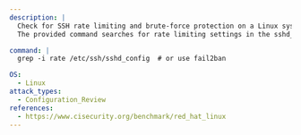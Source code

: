 ```yaml
---
description: |
  Check for SSH rate limiting and brute-force protection on a Linux system.
  The provided command searches for rate limiting settings in the sshd_config file, and you can also use tools like fail2ban to protect against brute-force attacks.

command: |
  grep -i rate /etc/ssh/sshd_config  # or use fail2ban

OS:
  - Linux
attack_types:
  - Configuration_Review
references:
  - https://www.cisecurity.org/benchmark/red_hat_linux
---
```


